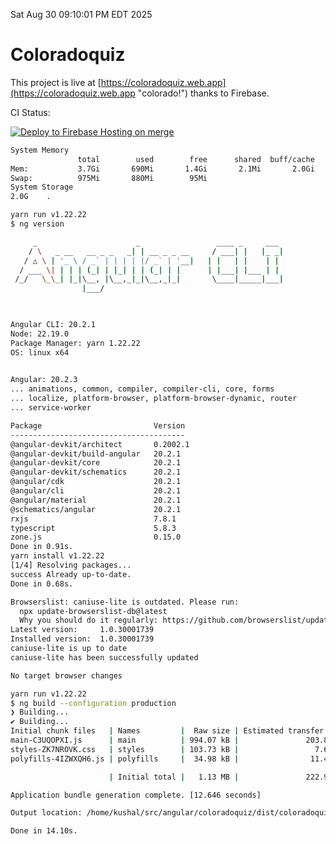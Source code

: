 Sat Aug 30 09:10:01 PM EDT 2025

# Coloradoquiz


This project is live at [https://coloradoquiz.web.app](https://coloradoquiz.web.app "colorado!") thanks to Firebase.

CI Status: 

[![Deploy to Firebase Hosting on merge](https://github.com/teamkushal/coloradoquiz/actions/workflows/firebase-hosting-merge.yml/badge.svg)](https://github.com/teamkushal/coloradoquiz/actions/workflows/firebase-hosting-merge.yml)

```bash
System Memory
               total        used        free      shared  buff/cache   available
Mem:           3.7Gi       690Mi       1.4Gi       2.1Mi       2.0Gi       3.0Gi
Swap:          975Mi       880Mi        95Mi
System Storage
2.0G	.
```
```bash
yarn run v1.22.22
$ ng version

     _                      _                 ____ _     ___
    / \   _ __   __ _ _   _| | __ _ _ __     / ___| |   |_ _|
   / △ \ | '_ \ / _` | | | | |/ _` | '__|   | |   | |    | |
  / ___ \| | | | (_| | |_| | | (_| | |      | |___| |___ | |
 /_/   \_\_| |_|\__, |\__,_|_|\__,_|_|       \____|_____|___|
                |___/
    


Angular CLI: 20.2.1
Node: 22.19.0
Package Manager: yarn 1.22.22
OS: linux x64
    

Angular: 20.2.3
... animations, common, compiler, compiler-cli, core, forms
... localize, platform-browser, platform-browser-dynamic, router
... service-worker

Package                         Version
---------------------------------------
@angular-devkit/architect       0.2002.1
@angular-devkit/build-angular   20.2.1
@angular-devkit/core            20.2.1
@angular-devkit/schematics      20.2.1
@angular/cdk                    20.2.1
@angular/cli                    20.2.1
@angular/material               20.2.1
@schematics/angular             20.2.1
rxjs                            7.8.1
typescript                      5.8.3
zone.js                         0.15.0
Done in 0.91s.
yarn install v1.22.22
[1/4] Resolving packages...
success Already up-to-date.
Done in 0.68s.
```
```bash
Browserslist: caniuse-lite is outdated. Please run:
  npx update-browserslist-db@latest
  Why you should do it regularly: https://github.com/browserslist/update-db#readme
Latest version:     1.0.30001739
Installed version:  1.0.30001739
caniuse-lite is up to date
caniuse-lite has been successfully updated

No target browser changes
```
```bash
yarn run v1.22.22
$ ng build --configuration production
❯ Building...
✔ Building...
Initial chunk files   | Names         |  Raw size | Estimated transfer size
main-C3UQOPXI.js      | main          | 994.07 kB |               203.81 kB
styles-ZK7NROVK.css   | styles        | 103.73 kB |                 7.65 kB
polyfills-4IZWXQH6.js | polyfills     |  34.98 kB |                11.49 kB

                      | Initial total |   1.13 MB |               222.96 kB

Application bundle generation complete. [12.646 seconds]

Output location: /home/kushal/src/angular/coloradoquiz/dist/coloradoquiz

Done in 14.10s.
```
